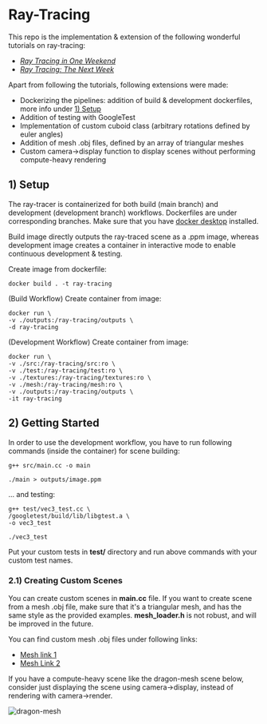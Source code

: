 # Ray-Tracing

This repo is the implementation & extension of the following wonderful tutorials on ray-tracing:
- [_Ray Tracing in One Weekend_](https://raytracing.github.io/books/RayTracingInOneWeekend.html)
- [_Ray Tracing: The Next Week_](https://raytracing.github.io/books/RayTracingTheNextWeek.html)

Apart from following the tutorials, following extensions were made:
- Dockerizing the pipelines: addition of build & development dockerfiles, more info under [1) Setup](#1-setup)
- Addition of testing with GoogleTest
- Implementation of custom cuboid class (arbitrary rotations defined by euler angles)
- Addition of mesh .obj files, defined by an array of triangular meshes
- Custom camera->display function to display scenes without performing compute-heavy rendering

## 1) Setup

The ray-tracer is containerized for both build (main branch) and development (development branch) workflows. Dockerfiles are under corresponding branches. Make sure that you have [docker desktop](https://www.docker.com/products/docker-desktop/) installed.

Build image directly outputs the ray-traced scene as a .ppm image, whereas development image creates a container in interactive mode to enable continuous development & testing.

Create image from dockerfile:

```console
docker build . -t ray-tracing
```

(Build Workflow) Create container from image:
```console
docker run \
-v ./outputs:/ray-tracing/outputs \
-d ray-tracing
```

(Development Workflow) Create container from image:
```console
docker run \
-v ./src:/ray-tracing/src:ro \
-v ./test:/ray-tracing/test:ro \
-v ./textures:/ray-tracing/textures:ro \
-v ./mesh:/ray-tracing/mesh:ro \
-v ./outputs:/ray-tracing/outputs \
-it ray-tracing
```

## 2) Getting Started

In order to use the development workflow, you have to run following commands (inside the container) for scene building:

```console
g++ src/main.cc -o main
```
```console
./main > outputs/image.ppm
```

... and testing:

```console
g++ test/vec3_test.cc \
/googletest/build/lib/libgtest.a \
-o vec3_test
```
```console
./vec3_test
```

Put your custom tests in **test/** directory and run above commands with your custom test names.

### 2.1) Creating Custom Scenes

You can create custom scenes in **main.cc** file. If you want to create scene from a mesh .obj file, make sure that it's a triangular mesh, and has the same style as the provided examples. **mesh_loader.h** is not robust, and will be improved in the future.

You can find custom mesh .obj files under following links:
- [Mesh link 1](https://hackmd.io/@mhyueh/HyTaZlgGd)
- [Mesh Link 2](https://github.com/alecjacobson/common-3d-test-models/blob/master/README.md)

If you have a compute-heavy scene like the dragon-mesh scene below, consider just displaying the scene using camera->display, instead of rendering with camera->render.

![dragon-mesh](./images/dragon_mesh.png)